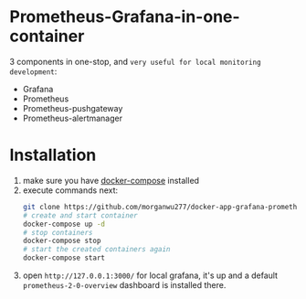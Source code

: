 # Prometheus-Grafana-in-one-container
3 components in one-stop, and `very useful for local monitoring development`:
- Grafana
- Prometheus
- Prometheus-pushgateway
- Prometheus-alertmanager

# Installation
1. make sure you have [docker-compose](https://docs.docker.com/compose/) installed
2. execute commands next:
    ```bash
    git clone https://github.com/morganwu277/docker-app-grafana-prometheus
    # create and start container
    docker-compose up -d 
    # stop containers
    docker-compose stop
    # start the created containers again
    docker-compose start 
    ```
3. open `http://127.0.0.1:3000/` for local grafana, it's up and a default `prometheus-2-0-overview` dashboard is installed there.

